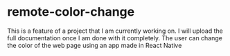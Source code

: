 # remote-color-change
This is a feature of a project that I am currently working on. I will upload the full documentation once I am done with it completely. The user can change the color of the web page using an app made in React Native
